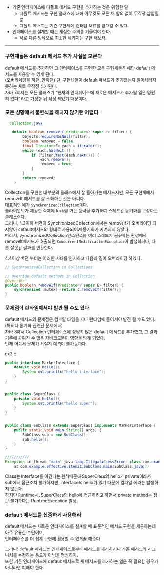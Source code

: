 * 기존 인터페이스에 디폴트 메서드 구현을 추가하는 것은 위험한 일
  * 디폴트 메서드는 구현 클래스에 대해 아무것도 모른 채 합의 없이 무작정 삽입될 뿐
  * 디폴트 메서드는 기존 구현체에 런타임 오류를 일으킬 수 있다.
* 인터페이스를 설계할 때는 세심한 주의를 기울여야 한다.
   * 서로 다른 방식으로 최소한 세가지는 구현 해보자.

<hr>  

### 구현체들은 default 메서드 추가 사실을 모른다
default 메서드를 추가하면 그 인터페이스를 구현한 모든 구현체들은 해당 default 메서드를 사용할 수 있게 된다.  
(오버라이딩을 하던, 안하던) 단, 구현체들이 default 메서드가 추가됐는지 알아차리지 못하는 채로 무작정 추가된다.  
자바 7까지는 모든 클래스가 “현재의 인터페이스에 새로운 메서드가 추가될 일은 영원히 없다” 라고 가정한 뒤 작성 되었기 때문이다.  

### 모든 상황에서 불변식을 해치지 않기란 어렵다
``` java
  Collection.java
  
   default boolean removeIf(Predicate<? super E> filter) {
        Objects.requireNonNull(filter);
        boolean removed = false;
        final Iterator<E> each = iterator();
        while (each.hasNext()) {
            if (filter.test(each.next())) {
                each.remove();
                removed = true;
            }
        }
        return removed;
    }
```    

Collection을 구현한 대부분의 클래스에서 잘 돌아가는 메서드지만, 모든 구현체에서 removeIf 메서드를 잘 소화하는 것은 아니다.  
대표적인 예가 `SynchronizedCollection`이다.  
클라이언트가 제공한 객체에 lock을 거는 능력을 추가하여 스레드간 동기화를 보장하는 클래스이다.  
그러나, 4.3이하 버전의 SynchronizedCollection에서는 removeIf가 오버라이딩 되지않아 default메서드의 형태로 사용되어져 동기화가 지켜지지 않았다.  
따라서, SynchronizedCollection인스턴스를 여러 스레드가 공유하는 환경에서 removeIf메서드가 호출되면 `ConcurrentModificationException`이 발생하거나, 다른 잘못된 결과를 반환한다.  

4.4이상 버전 부터는 이러한 사태를 인지하고 다음과 같이 오버라이딩 하였다.  
``` java
// SynchronizedCollection in Collections

// Override default methods in Collection
@Override
public boolean removeIf(Predicate<? super E> filter) {
    synchronized (mutex) {return c.removeIf(filter);}
}
```  

### 문제점이 런타임에서야 발견 될 수도 있다
default 메서드의 문제점은 컴파일 타임을 지나 런타임에 들어서야 발견 될 수도 있다. (특히나 동기화 관련된 문제에서)  
자바 8에서 Collection 인터페이스에 상당히 많은 default 메서드를 추가했고, 그 결과 기존에 짜여진 수 많은 자바코드들이 영향을 받게 되었다.  
언제 어디서 문제가 터질지 예측이 불가능하다.  


ex2 ::

``` java
public interface MarkerInterface {
    default void hello(){
        System.out.println("hello interface");
    }
}


public class SuperClass {
    private void hello(){
        System.out.println("hello super");
    }
}


public class SubClass extends SuperClass implements MarkerInterface {
    public static void main(String[] args) {
        SubClass sub = new SubClass();
        sub.hello();
    }
}

///////////
Exception in thread "main" java.lang.IllegalAccessError: class com.example.effective.item21.SubClass tried to access private method com.example.effective.item21.SuperClass.hello()V (com.example.effective.item21.SubClass and com.example.effective.item21.SuperClass are in unnamed module of loader 'app')
	at com.example.effective.item21.SubClass.main(SubClass.java:7)

```    
Class는 Interface를 이긴다는 원칙때문에 SuperClass의 hello가 private이라서 sub에서 접근조차 불가하지만, interface의 hello가 있기 때문에 컴파일 에러는 발생하지 않는다.  
하지만 Runtime시, SuperClass의 hello에 접근하려고 하면서 private method는 접근 불가하다는 RuntimeException 발생.  


###  default 메서드를 신중하게 사용해라
default 메서드는 새로운 인터페이스를 설계할 때 표준적인 메서드 구현을 제공하는데 아주 유용한 수단이며,  
인터페이스를 더 쉽게 구현해 활용할 수 있게끔 해준다.  


그러나! default 메서드는 인터페이스로부터 메서드를 제거하거나 기존 메서드의 시그니처를 수정하는 용도가 아님을 명심하자.  
또한 기존 인터페이스에 default 메서드로 새 메서드를 추가하는 일은 꼭 필요한 경우가 아니라면 피해야 한다.  



